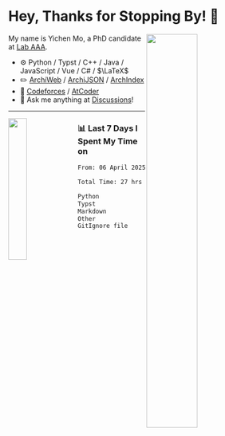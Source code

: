 # Hey, Thanks for Stopping By! 🦭

<picture>
    <source media="(prefers-color-scheme: dark)" srcset="https://github-readme-stats.vercel.app/api?username=amomorning&show_icons=true&theme=noctis_minimus&hide=issues">
    <img align="right" width="45%" src="https://github-readme-stats.vercel.app/api?username=amomorning&show_icons=true&theme=graywhite&hide=issues">
</picture>


My name is Yichen Mo, a PhD candidate at [Lab AAA](https://archialgo.com).

-   :gear: Python / Typst / C++ / Java / JavaScript / Vue / C# / $\LaTeX$ 
-   :pencil2: [ArchiWeb](https://web.archialgo.com) / [ArchiJSON](https://www.food4rhino.com/en/app/archijson) / [ArchIndex](https://index.archialgo.com/) 
-   :abacus: [Codeforces](https://codeforces.com/profile/LaPluma) / [AtCoder](https://atcoder.jp/users/amomorning)
-   :thought_balloon: Ask me anything at [Discussions](https://github.com/amomorning/amomorning/discussions/new)!


---

<picture>
    <source media="(prefers-color-scheme: dark)" srcset="https://github-readme-stats.vercel.app/api/top-langs/?username=amomorning&hide=Mathematica&theme=noctis_minimus">
    <img align="left" width="27%" src="https://github-readme-stats.vercel.app/api/top-langs/?username=amomorning&hide=Mathematica&theme=graywhite">
</picture>

  
### 📊 Last 7 Days I Spent My Time on

<!--START_SECTION:waka-->

```txt
From: 06 April 2025 - To: 13 April 2025

Total Time: 27 hrs 50 mins

Python             9 hrs 50 mins   █████████░░░░░░░░░░░░░░░░   35.36 %
Typst              7 hrs 52 mins   ███████░░░░░░░░░░░░░░░░░░   28.28 %
Markdown           7 hrs 7 mins    ██████▒░░░░░░░░░░░░░░░░░░   25.57 %
Other              2 hrs 20 mins   ██░░░░░░░░░░░░░░░░░░░░░░░   08.43 %
GitIgnore file     15 mins         ▒░░░░░░░░░░░░░░░░░░░░░░░░   00.95 %
```

<!--END_SECTION:waka-->　　
